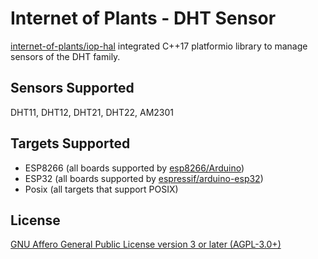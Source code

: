 # Internet of Plants - DHT Sensor

[internet-of-plants/iop-hal](https://github.com/internet-of-plants/iop-hal) integrated C++17 platformio library to manage sensors of the DHT family.

## Sensors Supported

DHT11, DHT12, DHT21, DHT22, AM2301

## Targets Supported

- ESP8266 (all boards supported by [esp8266/Arduino](https://github.com/esp8266/Arduino))
- ESP32 (all boards supported by [espressif/arduino-esp32](https://github.com/espressif/arduino-esp32/))
- Posix (all targets that support POSIX)

## License

[GNU Affero General Public License version 3 or later (AGPL-3.0+)](https://github.com/internet-of-plants/dht/blob/main/LICENSE.md)